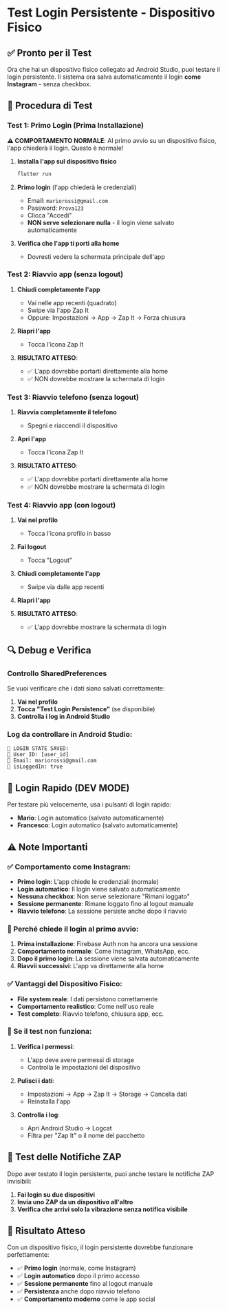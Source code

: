 # Test Login Persistente - Dispositivo Fisico

## ✅ Pronto per il Test

Ora che hai un dispositivo fisico collegato ad Android Studio, puoi testare il login persistente. Il sistema ora salva automaticamente il login **come Instagram** - senza checkbox.

## 🧪 Procedura di Test

### Test 1: Primo Login (Prima Installazione)

**⚠️ COMPORTAMENTO NORMALE**: Al primo avvio su un dispositivo fisico, l'app chiederà il login. Questo è normale!

1. **Installa l'app sul dispositivo fisico**
   ```bash
   flutter run
   ```

2. **Primo login** (l'app chiederà le credenziali)
   - Email: `mariorossi@gmail.com`
   - Password: `Prova123`
   - Clicca "Accedi"
   - **NON serve selezionare nulla** - il login viene salvato automaticamente

3. **Verifica che l'app ti porti alla home**
   - Dovresti vedere la schermata principale dell'app

### Test 2: Riavvio app (senza logout)

1. **Chiudi completamente l'app**
   - Vai nelle app recenti (quadrato)
   - Swipe via l'app Zap It
   - Oppure: Impostazioni → App → Zap It → Forza chiusura

2. **Riapri l'app**
   - Tocca l'icona Zap It

3. **RISULTATO ATTESO**: 
   - ✅ L'app dovrebbe portarti direttamente alla home
   - ✅ NON dovrebbe mostrare la schermata di login

### Test 3: Riavvio telefono (senza logout)

1. **Riavvia completamente il telefono**
   - Spegni e riaccendi il dispositivo

2. **Apri l'app**
   - Tocca l'icona Zap It

3. **RISULTATO ATTESO**:
   - ✅ L'app dovrebbe portarti direttamente alla home
   - ✅ NON dovrebbe mostrare la schermata di login

### Test 4: Riavvio app (con logout)

1. **Vai nel profilo**
   - Tocca l'icona profilo in basso

2. **Fai logout**
   - Tocca "Logout"

3. **Chiudi completamente l'app**
   - Swipe via dalle app recenti

4. **Riapri l'app**

5. **RISULTATO ATTESO**:
   - ✅ L'app dovrebbe mostrare la schermata di login

## 🔍 Debug e Verifica

### Controllo SharedPreferences

Se vuoi verificare che i dati siano salvati correttamente:

1. **Vai nel profilo**
2. **Tocca "Test Login Persistence"** (se disponibile)
3. **Controlla i log in Android Studio**

### Log da controllare in Android Studio:

```
🔐 LOGIN STATE SAVED:
🔐 User ID: [user_id]
🔐 Email: mariorossi@gmail.com
🔐 isLoggedIn: true
```

## 🚀 Login Rapido (DEV MODE)

Per testare più velocemente, usa i pulsanti di login rapido:

- **Mario**: Login automatico (salvato automaticamente)
- **Francesco**: Login automatico (salvato automaticamente)

## ⚠️ Note Importanti

### ✅ Comportamento come Instagram:
- **Primo login**: L'app chiede le credenziali (normale)
- **Login automatico**: Il login viene salvato automaticamente
- **Nessuna checkbox**: Non serve selezionare "Rimani loggato"
- **Sessione permanente**: Rimane loggato fino al logout manuale
- **Riavvio telefono**: La sessione persiste anche dopo il riavvio

### 🔧 Perché chiede il login al primo avvio:

1. **Prima installazione**: Firebase Auth non ha ancora una sessione
2. **Comportamento normale**: Come Instagram, WhatsApp, ecc.
3. **Dopo il primo login**: La sessione viene salvata automaticamente
4. **Riavvii successivi**: L'app va direttamente alla home

### ✅ Vantaggi del Dispositivo Fisico:
- **File system reale**: I dati persistono correttamente
- **Comportamento realistico**: Come nell'uso reale
- **Test completo**: Riavvio telefono, chiusura app, ecc.

### 🔧 Se il test non funziona:

1. **Verifica i permessi**:
   - L'app deve avere permessi di storage
   - Controlla le impostazioni del dispositivo

2. **Pulisci i dati**:
   - Impostazioni → App → Zap It → Storage → Cancella dati
   - Reinstalla l'app

3. **Controlla i log**:
   - Apri Android Studio → Logcat
   - Filtra per "Zap It" o il nome del pacchetto

## 📱 Test delle Notifiche ZAP

Dopo aver testato il login persistente, puoi anche testare le notifiche ZAP invisibili:

1. **Fai login su due dispositivi**
2. **Invia uno ZAP da un dispositivo all'altro**
3. **Verifica che arrivi solo la vibrazione senza notifica visibile**

## 🎯 Risultato Atteso

Con un dispositivo fisico, il login persistente dovrebbe funzionare perfettamente:
- ✅ **Primo login** (normale, come Instagram)
- ✅ **Login automatico** dopo il primo accesso
- ✅ **Sessione permanente** fino al logout manuale
- ✅ **Persistenza** anche dopo riavvio telefono
- ✅ **Comportamento moderno** come le app social 